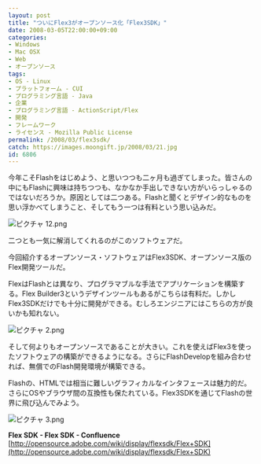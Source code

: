 ```yaml
---
layout: post
title: "ついにFlex3がオープンソース化「Flex3SDK」"
date: 2008-03-05T22:00:00+09:00
categories:
- Windows
- Mac OSX
- Web
- オープンソース
tags: 
- OS - Linux
- プラットフォーム - CUI
- プログラミング言語 - Java
- 企業
- プログラミング言語 - ActionScript/Flex
- 開発
- フレームワーク
- ライセンス - Mozilla Public License
permalink: /2008/03/flex3sdk/
catch: https://images.moongift.jp/2008/03/21.jpg
id: 6806
---
```

今年こそFlashをはじめよう、と思いつつも二ヶ月も過ぎてしまった。皆さんの中にもFlashに興味は持ちつつも、なかなか手出しできない方がいらっしゃるのではないだろうか。原因としては二つある。Flashと聞くとデザイン的なものを思い浮かべてしまうこと、そしてもう一つは有料という思い込みだ。   
  
 ![ピクチャ 12.png](https://images.moongift.jp/2008/03/12.jpg)  
  
二つとも一気に解消してくれるのがこのソフトウェアだ。   
  
今回紹介するオープンソース・ソフトウェアはFlex3SDK、オープンソース版のFlex開発ツールだ。   
  
<!--more-->  
  
FlexはFlashとは異なり、プログラマブルな手法でアプリケーションを構築する。Flex Builder3というデザインツールもあるがこちらは有料だ。しかしFlex3SDKだけでも十分に開発ができる。むしろエンジニアにはこちらの方が良いかも知れない。   
  
 ![ピクチャ 2.png](https://images.moongift.jp/2008/03/21.jpg)  
  
そして何よりもオープンソースであることが大きい。これを使えばFlex3を使ったソフトウェアの構築ができるようになる。さらにFlashDevelopを組み合わせれば、無償でのFlash開発環境が構築できる。   
  
Flashの、HTMLでは相当に難しいグラフィカルなインタフェースは魅力的だ。さらにOSやブラウザ間の互換性も保たれている。Flex3SDKを通じてFlashの世界に飛び込んでみよう。   
  
 ![ピクチャ 3.png](https://images.moongift.jp/2008/03/31.jpg)  
  
**Flex SDK - Flex SDK - Confluence**  
[http://opensource.adobe.com/wiki/display/flexsdk/Flex+SDK](http://opensource.adobe.com/wiki/display/flexsdk/Flex+SDK)

